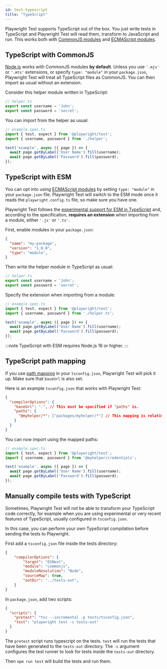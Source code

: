 ```yaml
---
id: test-typescript
title: "TypeScript"
---
```


Playwright Test supports TypeScript out of the box. You just write tests in TypeScript and Playwright Test will read them, transform to JavaScript and run. This works both with [CommonJS modules](https://nodejs.org/api/modules.html) and [ECMAScript modules](https://nodejs.org/api/esm.html).

## TypeScript with CommonJS

[Node.js](https://nodejs.org/en/) works with CommonJS modules **by default**. Unless you use `'.mjs'` or `'.mts'` extensions, or specify `type: "module"` in your `package.json`, Playwright Test will treat all TypeScript files as CommonJS. You can then import as usual without an extension.

Consider this helper module written in TypeScript:

```js
// helper.ts
export const username = 'John';
export const password = 'secret';
```

You can import from the helper as usual:

```js
// example.spec.ts
import { test, expect } from '@playwright/test';
import { username, password } from './helper';

test('example', async ({ page }) => {
  await page.getByLabel('User Name').fill(username);
  await page.getByLabel('Password').fill(password);
});
```

## TypeScript with ESM

You can opt into using [ECMAScript modules](https://nodejs.org/api/esm.html) by setting `type: "module"` in your `package.json` file. Playwright Test will switch to the ESM mode once it reads the `playwright.config.ts` file, so make sure you have one.

Playwright Test follows the [experimental support for ESM in TypeScript](https://www.typescriptlang.org/docs/handbook/esm-node.html) and, according to the specification, **requires an extension** when importing from a module, either `'.js'` or `'.ts'`.

First, enable modules in your `package.json`:

```json
{
  "name": "my-package",
  "version": "1.0.0",
  "type": "module",
}
```

Then write the helper module in TypeScript as usual:

```js
// helper.ts
export const username = 'John';
export const password = 'secret';
```

Specify the extension when importing from a module:

```js
// example.spec.ts
import { test, expect } from '@playwright/test';
import { username, password } from './helper.ts';

test('example', async ({ page }) => {
  await page.getByLabel('User Name').fill(username);
  await page.getByLabel('Password').fill(password);
});
```

:::note
TypeScript with ESM requires Node.js 16 or higher.
:::

## TypeScript path mapping

If you use [path mapping](https://www.typescriptlang.org/docs/handbook/module-resolution.html#path-mapping) in your `tsconfig.json`, Playwright Test will pick it up. Make sure that `baseUrl` is also set.

Here is an example `tsconfig.json` that works with Playwright Test:

```json
{
  "compilerOptions": {
    "baseUrl": ".", // This must be specified if "paths" is.
    "paths": {
      "@myhelper/*": ["packages/myhelper/*"] // This mapping is relative to "baseUrl".
    }
  }
}
```

You can now import using the mapped paths:

```js
// example.spec.ts
import { test, expect } from '@playwright/test';
import { username, password } from '@myhelper/credentials';

test('example', async ({ page }) => {
  await page.getByLabel('User Name').fill(username);
  await page.getByLabel('Password').fill(password);
});
```

## Manually compile tests with TypeScript

Sometimes, Playwright Test will not be able to transform your TypeScript code correctly, for example when you are using experimental or very recent features of TypeScript, usually configured in `tsconfig.json`.

In this case, you can perform your own TypeScript compilation before sending the tests to Playwright.

First add a `tsconfig.json` file inside the tests directory:

```json
{
    "compilerOptions": {
        "target": "ESNext",
        "module": "commonjs",
        "moduleResolution": "Node",
        "sourceMap": true,
        "outDir": "../tests-out",
    }
}
```

In `package.json`, add two scripts:

```json
{
  "scripts": {
    "pretest": "tsc --incremental -p tests/tsconfig.json",
    "test": "playwright test -c tests-out"
  }
}
```

The `pretest` script runs typescript on the tests. `test` will run the tests that have been generated to the `tests-out` directory. The `-c` argument configures the test runner to look for tests inside the `tests-out` directory.

Then `npm run test` will build the tests and run them.
